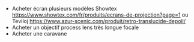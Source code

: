 - Acheter écran plusieurs modèles Showtex https://www.showtex.com/fr/produits/ecrans-de-projection?page=1 ou Teviloj https://www.azur-scenic.com/produit/retro-translucide-depoli/
- Acheter un objectif process lens très longue focale
- Acheter une caravane
